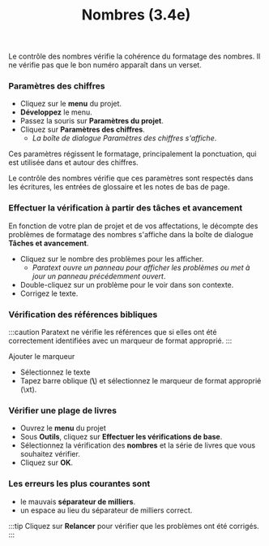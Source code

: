 ﻿---
title: Nombres (3.4e)
---
Le contrôle des nombres vérifie la cohérence du formatage des nombres. Il ne vérifie pas que le bon numéro apparaît dans un verset.

### Paramètres des chiffres

-   Cliquez sur le **menu** du projet.
-   **Développez** le menu.
-   Passez la souris sur **Paramètres du projet**.
-   Cliquez sur **Paramètres des chiffres**.  
    -  *La boîte de dialogue Paramètres des chiffres s'affiche*.

Ces paramètres régissent le formatage, principalement la ponctuation, qui est utilisée dans et autour des chiffres.

Le contrôle des nombres vérifie que ces paramètres sont respectés dans les écritures, les entrées de glossaire et les notes de bas de page.

### Effectuer la vérification à partir des tâches et avancement

En fonction de votre plan de projet et de vos affectations, le décompte des problèmes de formatage des nombres s'affiche dans la boîte de dialogue **Tâches et avancement**.

-   Cliquez sur le nombre des problèmes pour les afficher.  
    -  *Paratext ouvre un panneau pour afficher les problèmes ou met à jour un panneau précédemment ouvert*.
-   Double-cliquez sur un problème pour le voir dans son contexte.
-   Corrigez le texte.

### Vérification des références bibliques
:::caution
Paratext ne vérifie les références que si elles ont été correctement identifiées avec un marqueur de format approprié.
:::

Ajouter le marqueur  
-   Sélectionnez le texte
-   Tapez barre oblique (**\\**) et sélectionnez le marqueur de format approprié (\\xt).

### Vérifier une plage de livres

-   Ouvrez le **menu** du projet
-   Sous **Outils**, cliquez sur **Effectuer les vérifications de base**.
-   Sélectionnez la vérification des **nombres** et la série de livres que vous souhaitez vérifier.
-   Cliquez sur **OK**.

### Les erreurs les plus courantes sont

-   le mauvais **séparateur de milliers**.
-   un espace au lieu du séparateur de milliers correct.

:::tip
Cliquez sur **Relancer** pour vérifier que les problèmes ont été corrigés.
:::
